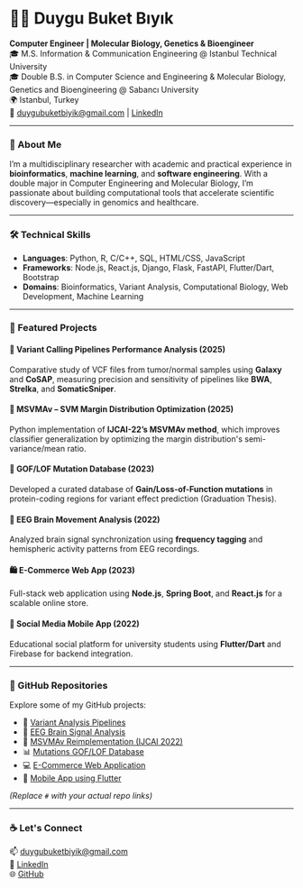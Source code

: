 # 👩‍💻 Duygu Buket Bıyık

**Computer Engineer | Molecular Biology, Genetics & Bioengineer**  
🎓 M.S. Information & Communication Engineering @ Istanbul Technical University  
🎓 Double B.S. in Computer Science and Engineering & Molecular Biology, Genetics and Bioengineering @ Sabancı University  
🌍 Istanbul, Turkey  
📧 duygubuketbiyik@gmail.com | [LinkedIn](https://www.linkedin.com/in/duygubuketbiyik)

---

### 🧬 About Me

I’m a multidisciplinary researcher with academic and practical experience in **bioinformatics**, **machine learning**, and **software engineering**. With a double major in Computer Engineering and Molecular Biology, I’m passionate about building computational tools that accelerate scientific discovery—especially in genomics and healthcare.

---

### 🛠️ Technical Skills

- **Languages**: Python, R, C/C++, SQL, HTML/CSS, JavaScript  
- **Frameworks**: Node.js, React.js, Django, Flask, FastAPI, Flutter/Dart, Bootstrap  
- **Domains**: Bioinformatics, Variant Analysis, Computational Biology, Web Development, Machine Learning

---

### 🧪 Featured Projects

#### 🔬 Variant Calling Pipelines Performance Analysis (2025)
Comparative study of VCF files from tumor/normal samples using **Galaxy** and **CoSAP**, measuring precision and sensitivity of pipelines like **BWA**, **Strelka**, and **SomaticSniper**.

#### 🤖 MSVMAv – SVM Margin Distribution Optimization (2025)
Python implementation of **IJCAI-22’s MSVMAv method**, which improves classifier generalization by optimizing the margin distribution's semi-variance/mean ratio.

#### 🧬 GOF/LOF Mutation Database (2023)
Developed a curated database of **Gain/Loss-of-Function mutations** in protein-coding regions for variant effect prediction (Graduation Thesis).

#### 🧠 EEG Brain Movement Analysis (2022)
Analyzed brain signal synchronization using **frequency tagging** and hemispheric activity patterns from EEG recordings.

#### 🛍️ E-Commerce Web App (2023)
Full-stack web application using **Node.js**, **Spring Boot**, and **React.js** for a scalable online store.

#### 📱 Social Media Mobile App (2022)
Educational social platform for university students using **Flutter/Dart** and Firebase for backend integration.

---

### 📁 GitHub Repositories

Explore some of my GitHub projects:

- 🔬 [Variant Analysis Pipelines](#)
- 🧠 [EEG Brain Signal Analysis](#)
- 🤖 [MSVMAv Reimplementation (IJCAI 2022)](#)
- 📊 [Mutations GOF/LOF Database](#)
- 💻 [E-Commerce Web Application](#)
- 📱 [Mobile App using Flutter](#)

*(Replace `#` with your actual repo links)*

---

### ☕ Let's Connect

📫 [duygubuketbiyik@gmail.com](mailto:duygubuketbiyik@gmail.com)  
🔗 [LinkedIn](https://www.linkedin.com/in/duygubuketbiyik)  
🌐 [GitHub](https://github.com/duygubuket)
